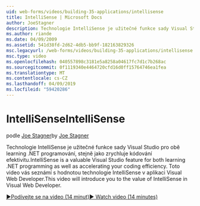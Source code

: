 ```yaml
---
uid: web-forms/videos/building-35-applications/intellisense
title: IntelliSense | Microsoft Docs
author: JoeStagner
description: Technologie IntelliSense je užitečné funkce sady Visual Studio pro obě learning .NET programování, stejně jako zrychluje kódování efektivitu. Toto video vás seznámí...
ms.author: riande
ms.date: 04/09/2009
ms.assetid: 541d38fd-2d62-4db5-bb9f-182163829326
msc.legacyurl: /web-forms/videos/building-35-applications/intellisense
msc.type: video
ms.openlocfilehash: 040557898c3181e5a8258a04617fc7d1c7b268ac
ms.sourcegitcommit: 0f1119340e4464720cfd16d0ff15764746ea1fea
ms.translationtype: MT
ms.contentlocale: cs-CZ
ms.lasthandoff: 04/09/2019
ms.locfileid: "59420286"
---
```

# <a name="intellisense"></a><span data-ttu-id="ae549-104">IntelliSense</span><span class="sxs-lookup"><span data-stu-id="ae549-104">IntelliSense</span></span>

<span data-ttu-id="ae549-105">podle [Joe Stagner](https://github.com/JoeStagner)</span><span class="sxs-lookup"><span data-stu-id="ae549-105">by [Joe Stagner](https://github.com/JoeStagner)</span></span>

<span data-ttu-id="ae549-106">Technologie IntelliSense je užitečné funkce sady Visual Studio pro obě learning .NET programování, stejně jako zrychluje kódování efektivitu.</span><span class="sxs-lookup"><span data-stu-id="ae549-106">IntelliSense is a valuable Visual Studio feature for both learning .NET programming as well as accelerating your coding efficiency.</span></span> <span data-ttu-id="ae549-107">Toto video vás seznámí s hodnotou technologie IntelliSense v aplikaci Visual Web Developer.</span><span class="sxs-lookup"><span data-stu-id="ae549-107">This video will introduce you to the value of IntelliSense in Visual Web Developer.</span></span>

[<span data-ttu-id="ae549-108">&#9654;Podívejte se na video (14 minut)</span><span class="sxs-lookup"><span data-stu-id="ae549-108">&#9654; Watch video (14 minutes)</span></span>](https://channel9.msdn.com/Blogs/ASP-NET-Site-Videos/intellisense)
